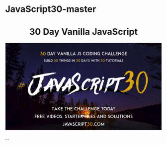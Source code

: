 # JavaScript30-master
<h1 align="center">30 Day Vanilla JavaScript</h1>
<p align="center"><img src="https://raw.githubusercontent.com/Abdo-Nsila/JavaScript30-master/master/Assets/JS%2030.png"/></p>

...
